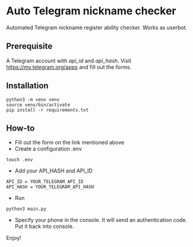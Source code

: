 # Auto Telegram nickname checker
Automated Telegram nickname register ability checker. Works as userbot. 

## Prerequisite
A Telegram account with *api_id* and *api_hash*. Visit https://my.telegram.org/apps and fill out the forms.

## Installation 
```
python3 -m venv venv
source venv/bin/activate
pip install -r requirements.txt
```
## How-to
* Fill out the form on the link mentioned above
* Create a configuration .env
```
touch .env
```
* Add your API_HASH and API_ID

```
API_ID = YOUR_TELEGRAM_API_ID
API_HASH = YOUR_TELEGRAM_API_HASH
```

* Run
```
python3 main.py
```

* Specify your phone in the console. It will send an authentication code. Put it back into console.

Enjoy!